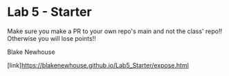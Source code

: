 # Lab 5 - Starter
Make sure you make a PR to your own repo's main and not the class' repo!! Otherwise you will lose points!!

Blake Newhouse

[link]https://blakenewhouse.github.io/Lab5_Starter/expose.html
